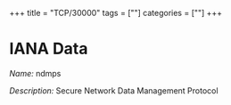+++
title = "TCP/30000"
tags = [""]
categories = [""]
+++

# IANA Data

_Name:_ ndmps

_Description:_ Secure Network Data Management Protocol

